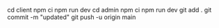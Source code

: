 cd client
npm ci
npm run dev
cd admin
npm ci
npm run dev
git add .
git commit -m "updated"
git push -u origin main
